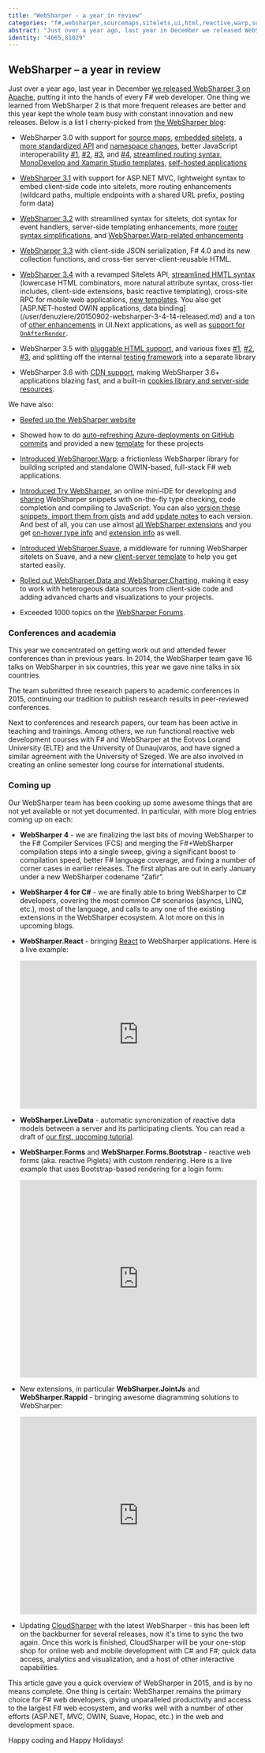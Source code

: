 ```yaml
---
title: "WebSharper - a year in review"
categories: "f#,websharper,sourcemaps,sitelets,ui,html,reactive,warp,suave,charting,forums,cdn,oss,livedata,jointjs,rappid,forms,review,react,bootstrap,c#,fsadvent"
abstract: "Just over a year ago, last year in December we released WebSharper 3 on Apache, putting it into the hands of every F# web developer. One thing we learned from WebSharper 2 is that more frequent releases are better and this year kept the whole team busy with constant innovation and new releases. Below is a list I cherry-picked from the WebSharper blog.. [more]"
identity: "4665,81029"
---
```

## WebSharper – a year in review

Just over a year ago, last year in December [we released WebSharper 3 on Apache](/user/granicz/20141203-websharper-3-alpha-now-under-apache-2.md), putting it into the hands of every F# web developer. One thing we learned from WebSharper 2 is that more frequent releases are better and this year kept the whole team busy with constant innovation and new releases. Below is a list I cherry-picked from [the WebSharper blog](http://websharper.com/blog):
 
 * WebSharper 3.0 with support for [source maps](/user/jankoa/20141216-websharper-3-0-3-alpha-released.md), [embedded sitelets](https://github.com/intellifactory/websharper/issues/307), a [more standardized API](/user/denuziere/20150108-websharper-3-0-8-alpha-published.md) and [namespace changes](/user/jankoa/20150225-websharper-3-0-36-alpha-released.md), better JavaScript interoperability [#1](/user/jankoa/20150210-websharper-3-0-26-alpha-released.md), [#2](/user/jankoa/20150225-websharper-3-0-36-alpha-released.md), [#3](/user/denuziere/20150318-websharper-3-0-rc-released.md), and [#4](/user/jankoa/20150416-websharper-3-0-released.md), [streamlined routing syntax](/user/denuziere/20150213-upcoming-in-websharper-3-0-serving-rest-apis-easy-as-pie.md), [MonoDevelop and Xamarin Studio templates](/user/denuziere/20150225-websharper-3-0-alpha-for-xamarin-studio-monodevelop-is-now-available.md), [self-hosted applications](/user/denuziere/20150506-websharper-3-0-59-released.md)

 * [WebSharper 3.1](/user/denuziere/20150523-websharper-3-1-published.md) with support for ASP.NET MVC, lightweight syntax to embed client-side code into sitelets, more routing enhancements (wildcard paths, multiple endpoints with a shared URL prefix, posting form data)

 * [WebSharper 3.2](/user/granicz/20150609-websharper-3-2-with-support-for-scriptable-applications-better-resource-management-and-additional-streamlined-syntax.md) with streamlined syntax for sitelets, dot syntax for event handlers, server-side templating enhancements, more [router syntax simplifications](/user/jankoa/20150625-websharper-3-2-10-released.md), and [WebSharper.Warp-related enhancements](/user/denuziere/20150714-websharper-3-2-22-released.md)

 * [WebSharper 3.3](/user/denuziere/20150722-websharper-3-3-released-with-client-side-json-serialization.md) with client-side JSON serialization, F# 4.0 and its new collection functions, and cross-tier server-client-reusable HTML.

 * [WebSharper 3.4](/user/denuziere/20150803-websharper-3-4-released.md) with a revamped Sitelets API, [streamlined HMTL syntax](/user/denuziere/20150803-websharper-ui-next-3-4-the-new-html-syntax.md) (lowercase HTML combinators, more natural attribute syntax, cross-tier includes, client-side extensions, basic reactive templating), cross-site RPC for mobile web applications, [new templates](/user/granicz/20150806-new-websharper-templates.md). You also get [ASP.NET-hosted OWIN applications, data binding] (/user/denuziere/20150902-websharper-3-4-14-released.md) and a ton of [other enhancements](/user/denuziere/20150924-websharper-3-4-19-released.md) in UI.Next applications, as well as [support for `OnAfterRender`](/user/denuziere/20150908-websharper-ui-next-3-4-19-with-onafterrender.md).

 * WebSharper 3.5 with [pluggable HTML support](/user/granicz/20151007-announcing-websharper-3-5-with-pluggable-html-support.md), and various fixes [#1](/user/denuziere/20151021-websharper-3-5-9-released.md), [#2](/user/denuziere/20151028-websharper-3-5-13-released.md), [#3](/user/jankoa/20151030-websharper-3-5-14-released.md), and splitting off the internal [testing framework](/user/denuziere/20151112-websharper-3-5-16-released.md) into a separate library

 * WebSharper 3.6 with [CDN support](/user/denuziere/20151123-websharper-3-6-released-with-cdn-support.md), making WebSharper 3.6+ applications blazing fast, and a built-in [cookies library and server-side resources](/user/denuziere/20151215-websharper-3-6-6-released.md).

We have also:

 * [Beefed up the WebSharper website](/user/granicz/20150428-websharper-site-enhancements.md)

 * Showed how to do [auto-refreshing Azure-deployments on GitHub commits](/user/denuziere/20150512-websharper-from-zero-to-an-azure-deployed-web-application.md) and provided a new [template](/user/granicz/20150515-deploying-websharper-apps-to-azure-via-github.md) for these projects

 * [Introduced WebSharper.Warp](/user/granicz/20150615-introducing-websharper-warp.md): a frictionless WebSharper library for building scripted and standalone OWIN-based, full-stack F# web applications.

 * [Introduced Try WebSharper](/user/granicz/20150804-introducing-try-websharper.md), an online mini-IDE for developing and [sharing](/user/granicz/20150809-share-and-embed-try-websharper-snippets.md) WebSharper snippets with on-the-fly type checking, code completion and compiling to JavaScript. You can also [version these snippets, import them from gists](/user/granicz/20150819-try-websharper-snippet-versioning-gist-import-and-other-enhancements-now-available.md) and add [update notes](/user/gansperger/20150826-try-websharper-update-notes-for-snippets.md) to each version. And best of all, you can use almost [all WebSharper extensions](/user/granicz/20150901-live-f-coding-and-snippets-with-dependencies-in-try-websharper.md) and you get [on-hover type info](/user/gansperger/20150918-try-websharper-on-hover-type-info.md) and [extension info](/user/gansperger/20151006-try-websharper-version-info-about-extensions-and-some-embedding-improvements.md) as well.

 * [Introduced WebSharper.Suave](/user/denuziere/20151001-announcing-websharper-suave.md), a middleware for running WebSharper sitelets on Suave, and a new [client-server template](/user/granicz/20151007-announcing-websharper-3-5-with-pluggable-html-support.md) to help you get started easily.

 * [Rolled out WebSharper.Data and WebSharper.Charting](/user/granicz/20151104-data-aware-workbooks-and-client-side-data-access-with-websharper-data.md), making it easy to work with heterogeous data sources from client-side code and adding advanced charts and visualizations to your projects.
 
 * Exceeded 1000 topics on the [WebSharper Forums](http://websharper.com/questions).
 
### Conferences and academia

This year we concentrated on getting work out and attended fewer conferences than in previous years.  In 2014, the WebSharper team gave 16 talks on WebSharper in six countries, this year we gave nine talks in six countries.

The team submitted three research papers to academic conferences in 2015, continuing our tradition to publish research results in peer-reviewed conferences.

Next to conferences and research papers, our team has been active in teaching and trainings.  Among others, we run functional reactive web development courses with F# and WebSharper at the Eotvos Lorand University (ELTE) and the University of Dunaujvaros, and have signed a similar agreement with the University of Szeged.  We are also involved in creating an online semester long course for international students.

### Coming up

Our WebSharper team has been cooking up some awesome things that are not yet available or not yet documented. In particular, with more blog entries coming up on each:

 * **WebSharper 4** - we are finalizing the last bits of moving WebSharper to the F# Compiler Services (FCS) and merging the F#+WebSharper compilation steps into a single sweep, giving a significant boost to compilation speed, better F# language coverage, and fixing a number of corner cases in earlier releases. The first alphas are out in early January under a new WebSharper codename “Zafir”.
 
 * **WebSharper 4 for C#** - we are finally able to bring WebSharper to C# developers, covering the most common C# scenarios (asyncs, LINQ, etc.), most of the language, and calls to any one of the existing extensions in the WebSharper ecosystem. A lot more on this in upcoming blogs.
 
 * **WebSharper.React** - bringing [React](https://facebook.github.io/react) to WebSharper applications. Here is a live example:
 
   <div style="width:100%;min-height:300px;position:relative"><iframe style="position:absolute;border:none;width:100%;height:100%" src="https://try.websharper.com/embed/sandorr/00005G"></iframe></div>

 * **WebSharper.LiveData** - automatic syncronization of reactive data models between a server and its participating clients.  You can read a draft of [our first, upcoming tutorial](https://github.com/Tarmil/websharper.docs/blob/master/tutorials/LiveData.md).

 * **WebSharper.Forms** and **WebSharper.Forms.Bootstrap** - reactive web forms (aka. reactive Piglets) with custom rendering. Here is a live example that uses Bootstrap-based rendering for a login form:
 
   <div style="width:100%;min-height:400px;position:relative"><iframe style="position:absolute;border:none;width:100%;height:100%" src="https://try.websharper.com/embed/adam.granicz/00004x"></iframe></div>
 
 * New extensions, in particular **WebSharper.JointJs** and **WebSharper.Rappid** - bringing awesome diagramming solutions to WebSharper:
 
   <div style="width:100%;min-height:400px;position:relative"><iframe style="position:absolute;border:none;width:100%;height:100%" src="https://try.websharper.com/embed/qwe2/00005D"></iframe></div>
 
 * Updating [CloudSharper](http://cloudsharper.com) with the latest WebSharper - this has been left on the backburner for several releases, now it's time to sync the two again.  Once this work is finished, CloudSharper will be your one-stop shop for online web and mobile development with C# and F#; quick data access, analytics and visualization, and a host of other interactive capabilities.
 
This article gave you a quick overview of WebSharper in 2015, and is by no means complete.  One thing is certain: WebSharper remains the primary choice for F# web developers, giving unparalleled productivity and access to the largest F# web ecosystem, and works well with a number of other efforts (ASP.NET, MVC, OWIN, Suave, Hopac, etc.) in the web and development space.

Happy coding and Happy Holidays!
